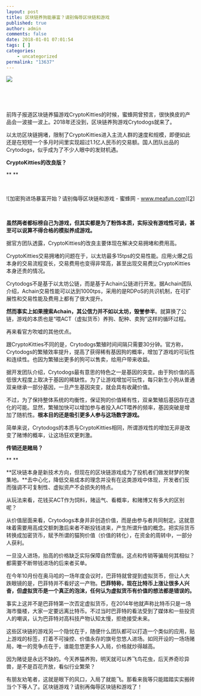 ```yaml
---
layout: post
title: 区块链养狗能暴富？请别侮辱区块链和游戏
published: true
author: admin
comments: false
date: 2018-01-01 07:01:54
tags: [ ]
categories:
    - uncategorized
permalink: "13637"
---
```

![][1]

&nbsp;

&nbsp;

前阵子报道区块链养猫游戏CryptoKitties的时候，蜜蜂网曾预言，很快换皮的产品会一波接一波上。2018年还没到，区块链养狗游戏Crytodogs就来了。

以太坊区块链拥堵，限制了CryptoKitties进入主流人群的速度和规模，即便如此还是在短短一个多月时间里实现超过1.1亿人民币的交易额。国人团队出品的Crytodogs，似乎成为了不少人眼中的发财机遇。

**CryptoKitties的改良版？**

** **

&nbsp;

![加密狗进场暴富开始？请别侮辱区块链和游戏 - 蜜蜂网 - www.meafun.com][2]

&nbsp;

**虽然两者都标榜自己为游戏，但其实都是为了粉饰本质，实际没有游戏性可谈，甚至可以说算不得合格的模拟养成游戏。**

据官方团队透露，CryptoKitties的改良主要体现在解决交易拥堵和费用高。

CryptoKitties交易拥堵的问题在于，以太坊最多15tps的交易性能。应用火爆之后本身的交易流程变长，交易费用也变得非常高，甚至出现交易费比CryptoKitties本身还贵的情况。

Crytodogs不是基于以太坊公链，而是基于Achain公链进行开发。据Achain团队介绍，Achain交易性能可以达到1000tps，采用的是RDPoS的共识机制，在可扩展性和交易性能及费用上都有了很大提升。

**然而事实上如果搜索Achain，其公信力并不如以太坊，毁誉参半**。就算换了公链，游戏的本质也是“喂ACT（虚拟货币）养狗、配种、卖狗”这样的循环过程。

再来看官方吹嘘的其他优点。

跟CryptoKitties不同的是，Crytodogs繁殖时间间隔只需要30分钟。官方称，Crytodogs的繁殖效率提升，提高了获得稀有基因狗的概率，增加了游戏的可玩性和连续性。也因为繁殖出更多的狗可以售卖，给用户带来收益。

据开发团队介绍，Crytodogs最有意思的特色之一是基因的突变。由于狗价值的高低很大程度上取决于基因的稀缺性。为了让游戏增加可玩性，每只新生小狗从普通双亲继承一部分基因，一旦产生基因突变，就会具有收藏价值。

不过，为了保持整体系统的均衡性，保证狗的价值稀有性，双亲繁殖后基因存在退化的可能。显然，繁殖加快可以增加参与者投入ACT喂养的频率，基因突破是增加了随机性。**根本目的还是吸引更多人参与这场数字游戏。**

简单来说，Crytodogs的本质与CryptoKitties相同，所谓游戏性的增加无非是改变了赌博的概率，让这场狂欢更刺激。

**传销还是赌局？**

** **

**区块链本身是新技术方向，但现在的区块链游戏成为了投机者们做发财梦的聚集地。**去中心化，降低交易成本的理念并没有在这类游戏中体现，开发者们反而强调不可复制性、虚拟资产不会损失的特点。

从玩法来看，花钱买ACT作为饲料，赌运气、看概率，和赌博又有多大的区别呢？

从价值层面来看，Crytodogs本身并非创造价值，而是由参与者共同制定。这就意味着需要用高成交额刺激后来者不断投钱进来，产生所谓升值的概念。把实际货币转换成加密货币，赋予所谓的猫狗价值（价值的转化），在资金的周转中，一部分人获利。

一旦没人进场，抬高的价格缺乏实际保障自然雪崩。这点和传销等骗局何其相似？都需要不断带钱进场的后来者买单。

在今年10月份在奥马哈的一场年度会议时，巴菲特就曾提到虚拟货币，但让人大跌眼镜的是，巴菲特并不看好这一产物。**巴菲特称，现在比特币上涨让很多人兴奋，但虚拟货币是一个真正的泡沫，任何认为虚拟货币有价值的想法都是错误的。**




事实上这并不是巴菲特第一次否定虚拟货币，在2014年他就声称比特币只是一场海市蜃楼，大家一定要远离比特币。不过当时巴菲特的看法受到了媒体和一些投资人的嘲讽，认为巴菲特对高科技产物认知太慢，拒绝接受未来。

这些区块链的游戏另一个隐忧在于，随便什么团队都可以打造一个类似的应用，贴上游戏的标签，打着不可操控、价值永存的旗号忽悠人进场。如同开设的一场场赌局，唯一的竞争点在于，谁能忽悠更多人入局，价格就炒得越高。

因为赌徒是永远不缺的。今天养猫养狗，明天就可以养飞鸟花虫，后天养奇珍异兽，是不是百花齐放，看似行业繁荣？

有朋友劝笔者，这就是眼下的风口，入局了就能飞。那看来我等只能踏踏实实搬砖当个下等人了。区块链游戏？请别再侮辱区块链和游戏了！

 [1]: http://yongz.com/yz/wp-content/uploads/2018/01/1ee46b892c6e554c27bd64b94f2d694a.jpeg
 [2]: http://yongz.com/yz/wp-content/uploads/2018/01/c5999007a5ac335778036a905143a9ae.jpeg